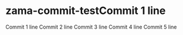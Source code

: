 # zama-commit-testCommit 1 line
Commit 1 line
Commit 2 line
Commit 3 line
Commit 4 line
Commit 5 line
